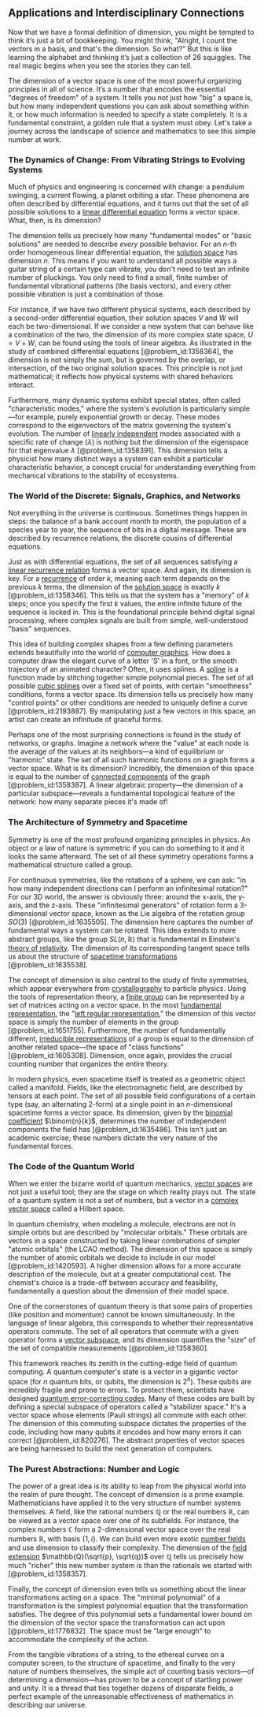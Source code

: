 ## Applications and Interdisciplinary Connections

Now that we have a formal definition of dimension, you might be tempted to think it’s just a bit of bookkeeping. You might think, "Alright, I count the vectors in a basis, and that's the dimension. So what?" But this is like learning the alphabet and thinking it’s just a collection of 26 squiggles. The real magic begins when you see the stories they can tell.

The dimension of a vector space is one of the most powerful organizing principles in all of science. It’s a number that encodes the essential "degrees of freedom" of a system. It tells you not just how "big" a space is, but how many independent questions you can ask about something within it, or how much information is needed to specify a state completely. It is a fundamental constraint, a golden rule that a system must obey. Let's take a journey across the landscape of science and mathematics to see this simple number at work.

### The Dynamics of Change: From Vibrating Strings to Evolving Systems

Much of physics and engineering is concerned with change: a pendulum swinging, a current flowing, a planet orbiting a star. These phenomena are often described by differential equations, and it turns out that the set of all possible solutions to a [linear differential equation](@article_id:168568) forms a vector space. What, then, is its dimension?

The dimension tells us precisely how many "fundamental modes" or "basic solutions" are needed to describe *every* possible behavior. For an $n$-th order homogeneous linear differential equation, the [solution space](@article_id:199976) has dimension $n$. This means if you want to understand all possible ways a guitar string of a certain type can vibrate, you don't need to test an infinite number of pluckings. You only need to find a small, finite number of fundamental vibrational patterns (the basis vectors), and every other possible vibration is just a combination of those.

For instance, if we have two different physical systems, each described by a second-order differential equation, their solution spaces $V$ and $W$ will each be two-dimensional. If we consider a new system that can behave like a combination of the two, the dimension of its more complex state space, $U = V+W$, can be found using the tools of linear algebra. As illustrated in the study of combined differential equations [@problem_id:1358364], the dimension is not simply the sum, but is governed by the overlap, or intersection, of the two original solution spaces. This principle is not just mathematical; it reflects how physical systems with shared behaviors interact.

Furthermore, many dynamic systems exhibit special states, often called "characteristic modes," where the system's evolution is particularly simple—for example, purely exponential growth or decay. These modes correspond to the eigenvectors of the matrix governing the system's evolution. The number of [linearly independent](@article_id:147713) modes associated with a specific rate of change ($\lambda$) is nothing but the dimension of the eigenspace for that eigenvalue $\lambda$ [@problem_id:1358391]. This dimension tells a physicist how many distinct ways a system can exhibit a particular characteristic behavior, a concept crucial for understanding everything from mechanical vibrations to the stability of ecosystems.

### The World of the Discrete: Signals, Graphics, and Networks

Not everything in the universe is continuous. Sometimes things happen in steps: the balance of a bank account month to month, the population of a species year to year, the sequence of bits in a digital message. These are described by recurrence relations, the discrete cousins of differential equations.

Just as with differential equations, the set of all sequences satisfying a [linear recurrence relation](@article_id:179678) forms a vector space. And again, its dimension is key. For a [recurrence](@article_id:260818) of order $k$, meaning each term depends on the previous $k$ terms, the dimension of the [solution space](@article_id:199976) is exactly $k$ [@problem_id:1358346]. This tells us that the system has a "memory" of $k$ steps; once you specify the first $k$ values, the entire infinite future of the sequence is locked in. This is the foundational principle behind digital signal processing, where complex signals are built from simple, well-understood "basis" sequences.

This idea of building complex shapes from a few defining parameters extends beautifully into the world of [computer graphics](@article_id:147583). How does a computer draw the elegant curve of a letter 'S' in a font, or the smooth trajectory of an animated character? Often, it uses splines. A [spline](@article_id:636197) is a function made by stitching together simple polynomial pieces. The set of all possible [cubic splines](@article_id:139539) over a fixed set of points, with certain "smoothness" conditions, forms a vector space. Its dimension tells us precisely how many "control points" or other conditions are needed to uniquely define a curve [@problem_id:2193887]. By manipulating just a few vectors in this space, an artist can create an infinitude of graceful forms.

Perhaps one of the most surprising connections is found in the study of networks, or graphs. Imagine a network where the "value" at each node is the average of the values at its neighbors—a kind of equilibrium or "harmonic" state. The set of all such harmonic functions on a graph forms a vector space. What is its dimension? Incredibly, the dimension of this space is equal to the number of [connected components](@article_id:141387) of the graph [@problem_id:1358387]. A linear algebraic property—the dimension of a particular subspace—reveals a fundamental topological feature of the network: how many separate pieces it's made of!

### The Architecture of Symmetry and Spacetime

Symmetry is one of the most profound organizing principles in physics. An object or a law of nature is symmetric if you can do something to it and it looks the same afterward. The set of all these symmetry operations forms a mathematical structure called a group.

For continuous symmetries, like the rotations of a sphere, we can ask: "in how many independent directions can I perform an infinitesimal rotation?" For our 3D world, the answer is obviously three: around the x-axis, the y-axis, and the z-axis. These "infinitesimal generators" of rotation form a 3-dimensional vector space, known as the Lie algebra of the rotation group $SO(3)$ [@problem_id:1635505]. The dimension here captures the number of fundamental ways a system can be rotated. This idea extends to more abstract groups, like the group $SL(n, \mathbb{R})$ that is fundamental in Einstein's [theory of relativity](@article_id:181829). The dimension of its corresponding tangent space tells us about the structure of [spacetime transformations](@article_id:187698) [@problem_id:1635538].

The concept of dimension is also central to the study of finite symmetries, which appear everywhere from [crystallography](@article_id:140162) to particle physics. Using the tools of representation theory, a [finite group](@article_id:151262) can be represented by a set of matrices acting on a vector space. In the most [fundamental representation](@article_id:157184), the "[left regular representation](@article_id:145851)," the dimension of this vector space is simply the number of elements in the group [@problem_id:1651755]. Furthermore, the number of fundamentally different, [irreducible representations](@article_id:137690) of a group is equal to the dimension of another related space—the space of "class functions" [@problem_id:1605308]. Dimension, once again, provides the crucial counting number that organizes the entire theory.

In modern physics, even spacetime itself is treated as a geometric object called a manifold. Fields, like the electromagnetic field, are described by tensors at each point. The set of all possible field configurations of a certain type (say, an alternating 2-form) at a single point in an $n$-dimensional spacetime forms a vector space. Its dimension, given by the [binomial coefficient](@article_id:155572) $\binom{n}{k}$, determines the number of independent components the field has [@problem_id:1635486]. This isn't just an academic exercise; these numbers dictate the very nature of the fundamental forces.

### The Code of the Quantum World

When we enter the bizarre world of quantum mechanics, [vector spaces](@article_id:136343) are not just a useful tool; they are the stage on which reality plays out. The state of a quantum system is not a set of numbers, but a vector in a [complex vector space](@article_id:152954) called a Hilbert space.

In quantum chemistry, when modeling a molecule, electrons are not in simple orbits but are described by "molecular orbitals." These orbitals are vectors in a space constructed by taking linear combinations of simpler "atomic orbitals" (the LCAO method). The dimension of this space is simply the number of atomic orbitals we decide to include in our model [@problem_id:1420593]. A higher dimension allows for a more accurate description of the molecule, but at a greater computational cost. The chemist's choice is a trade-off between accuracy and feasibility, fundamentally a question about the dimension of their model space.

One of the cornerstones of quantum theory is that some pairs of properties (like position and momentum) cannot be known simultaneously. In the language of linear algebra, this corresponds to whether their representative operators commute. The set of all operators that commute with a given operator forms a [vector subspace](@article_id:151321), and its dimension quantifies the "size" of the set of compatible measurements [@problem_id:1358360].

This framework reaches its zenith in the cutting-edge field of quantum computing. A quantum computer's state is a vector in a gigantic vector space (for $n$ quantum bits, or qubits, the dimension is $2^n$). These qubits are incredibly fragile and prone to errors. To protect them, scientists have designed [quantum error-correcting codes](@article_id:266293). Many of these codes are built by defining a special subspace of operators called a "stabilizer space." It's a vector space whose elements (Pauli strings) all commute with each other. The dimension of this commuting subspace dictates the properties of the code, including how many qubits it encodes and how many errors it can correct [@problem_id:820276]. The abstract properties of vector spaces are being harnessed to build the next generation of computers.

### The Purest Abstractions: Number and Logic

The power of a great idea is its ability to leap from the physical world into the realm of pure thought. The concept of dimension is a prime example. Mathematicians have applied it to the very structure of number systems themselves. A field, like the rational numbers $\mathbb{Q}$ or the real numbers $\mathbb{R}$, can be viewed as a vector space over one of its subfields. For instance, the complex numbers $\mathbb{C}$ form a 2-dimensional vector space over the real numbers $\mathbb{R}$, with basis $\{1, i\}$. We can build even more exotic [number fields](@article_id:155064) and use dimension to classify their complexity. The dimension of the [field extension](@article_id:149873) $\mathbb{Q}(\sqrt{p}, \sqrt{q})$ over $\mathbb{Q}$ tells us precisely how much "richer" this new number system is than the rationals we started with [@problem_id:1358357].

Finally, the concept of dimension even tells us something about the linear transformations acting on a space. The "minimal polynomial" of a transformation is the simplest polynomial equation that the transformation satisfies. The degree of this polynomial sets a fundamental lower bound on the dimension of the vector space the transformation can act upon [@problem_id:1776832]. The space must be "large enough" to accommodate the complexity of the action.

From the tangible vibrations of a string, to the ethereal curves on a computer screen, to the structure of spacetime, and finally to the very nature of numbers themselves, the simple act of counting basis vectors—of determining a dimension—has proven to be a concept of startling power and unity. It is a thread that ties together dozens of disparate fields, a perfect example of the unreasonable effectiveness of mathematics in describing our universe.